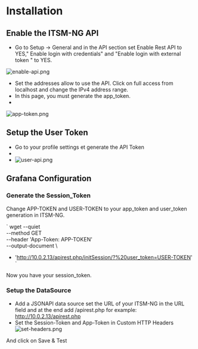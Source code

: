 # Installation
## Enable the ITSM-NG API
* Go to Setup -> General and in the API section set Enable Rest API	to YES," Enable login with credentials" and "Enable login with external token " to YES.

![enable-api.png](img/enable-api.png)
* Set the addresses allow to use the API. Click on full access from localhost and change the IPv4 address range.
* In this page, you must generate the app_token.
* 
![app-token.png](img/app-token.png)

## Setup the User Token
* Go to your profile settings et generate the API Token
* 
* ![user-api.png](img/user-api.png)

## Grafana Configuration
### Generate the Session_Token
Change APP-TOKEN and USER-TOKEN to your app_token and user_token generation in ITSM-NG. 

`
wget --quiet \
  --method GET \
  --header 'App-Token: APP-TOKEN' \
  --output-document \
  - 'http://10.0.2.13/apirest.php/initSession/?%20user_token=USER-TOKEN'
`

Now you have your session_token.

### Setup the DataSource
* Add a JSONAPI data source set the URL of your ITSM-NG in the URL field and at the end add /apirest.php for example: http://10.0.2.13/apirest.php
* Set the Session-Token and App-Token in Custom HTTP Headers
![set-headers.png](img/set-headers.png)

And click on Save & Test
